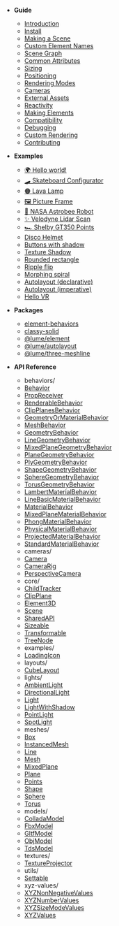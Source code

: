- **Guide**

  - [Introduction](/)
  - [Install](/guide/install/)
  - [Making a Scene](/guide/making-a-scene)
  - [Custom Element Names](/guide/custom-element-names)
  - [Scene Graph](/guide/scene-graph/)
  - [Common Attributes](/guide/common-attributes)
  - [Sizing](/guide/sizing)
  - [Positioning](/guide/positioning/)
  - [Rendering Modes](/guide/rendering-modes)
  - [Cameras](/guide/cameras/)
  - [External Assets](/guide/external-assets/)
  - [Reactivity](/guide/reactivity)
  - [Making Elements](/guide/making-elements)
  - [Compatibility](/guide/compatibility)
  - [Debugging](/guide/debugging)
  - [Custom Rendering](/guide/custom-rendering/)
  - [Contributing](/guide/contributing)

- **Examples**

  <!-- - [Hello 3D world!](/examples/hello3d.md ':class=no-sublist') -->

  - [🌍 Hello world!](/examples/hello-world/ ':class=no-sublist')
  - [🛹 Skateboard Configurator](/examples/skateboard-configurator/ ':class=no-sublist')
  - [🟠 Lava Lamp](/examples/lava-lamp/ ':class=no-sublist')
  - [🖼️ Picture Frame](/examples/picture-frame ':class=no-sublist')
  - [🤖 NASA Astrobee Robot](/examples/nasa-astrobee-robot/ ':class=no-sublist')
  - [✨ Velodyne Lidar Scan](/examples/velodyne-lidar-scan/ ':class=no-sublist')
  - [🏎️ Shelby GT350 Points](/examples/shelby-gt350-points/ ':class=no-sublist')
  - [Disco Helmet](/examples/disco-helmet/ ':class=no-sublist')
  - [Buttons with shadow](/examples/buttons-with-shadow/ ':class=no-sublist')
  - [Texture Shadow](/examples/texture-shadow/ ':class=no-sublist')
  - [Rounded rectangle](/examples/rounded-rectangle.md ':class=no-sublist')
  - [Ripple flip](/examples/ripple-flip.md ':class=no-sublist')
  - [Morphing spiral](/examples/spiral.md ':class=no-sublist')
  - [Autolayout (declarative)](/examples/autolayout-declarative.md ':class=no-sublist')
  - [Autolayout (imperative)](/examples/autolayout-imperative.md ':class=no-sublist')
  - [Hello VR](/examples/hello-vr.md ':class=no-sublist')
    <!-- Uncomment these for testing. -->
    <!-- - [Shadow DOM](/examples/shadow-dom.md ':class=no-sublist') -->
    <!-- - [Shadow DOM](/examples/shadow-dom-2.md ':class=no-sublist') -->

- **Packages**

  - [element-behaviors](/guide/includes/lume-element-behaviors)
  - [classy-solid](/guide/includes/classy-solid)
  - [@lume/element](/guide/includes/lume-element)
  - [@lume/autolayout](/guide/layouts-with-autolayout)
  - [@lume/three-meshline](/three-meshline/)

- **API Reference**

  <!-- __API_AUTOGENERATED_BEGIN__ -->
  - behaviors/
  - [Behavior](/api/behaviors/Behavior.md)
  - [PropReceiver](/api/behaviors/PropReceiver.md)
  - [RenderableBehavior](/api/behaviors/RenderableBehavior.md)
  - [ClipPlanesBehavior](/api/behaviors/mesh-behaviors/ClipPlanesBehavior.md)
  - [GeometryOrMaterialBehavior](/api/behaviors/mesh-behaviors/GeometryOrMaterialBehavior.md)
  - [MeshBehavior](/api/behaviors/mesh-behaviors/MeshBehavior.md)
  - [GeometryBehavior](/api/behaviors/mesh-behaviors/geometries/GeometryBehavior.md)
  - [LineGeometryBehavior](/api/behaviors/mesh-behaviors/geometries/LineGeometryBehavior.md)
  - [MixedPlaneGeometryBehavior](/api/behaviors/mesh-behaviors/geometries/MixedPlaneGeometryBehavior.md)
  - [PlaneGeometryBehavior](/api/behaviors/mesh-behaviors/geometries/PlaneGeometryBehavior.md)
  - [PlyGeometryBehavior](/api/behaviors/mesh-behaviors/geometries/PlyGeometryBehavior.md)
  - [ShapeGeometryBehavior](/api/behaviors/mesh-behaviors/geometries/ShapeGeometryBehavior.md)
  - [SphereGeometryBehavior](/api/behaviors/mesh-behaviors/geometries/SphereGeometryBehavior.md)
  - [TorusGeometryBehavior](/api/behaviors/mesh-behaviors/geometries/TorusGeometryBehavior.md)
  - [LambertMaterialBehavior](/api/behaviors/mesh-behaviors/materials/LambertMaterialBehavior.md)
  - [LineBasicMaterialBehavior](/api/behaviors/mesh-behaviors/materials/LineBasicMaterialBehavior.md)
  - [MaterialBehavior](/api/behaviors/mesh-behaviors/materials/MaterialBehavior.md)
  - [MixedPlaneMaterialBehavior](/api/behaviors/mesh-behaviors/materials/MixedPlaneMaterialBehavior.md)
  - [PhongMaterialBehavior](/api/behaviors/mesh-behaviors/materials/PhongMaterialBehavior.md)
  - [PhysicalMaterialBehavior](/api/behaviors/mesh-behaviors/materials/PhysicalMaterialBehavior.md)
  - [ProjectedMaterialBehavior](/api/behaviors/mesh-behaviors/materials/ProjectedMaterialBehavior.md)
  - [StandardMaterialBehavior](/api/behaviors/mesh-behaviors/materials/StandardMaterialBehavior.md)
  - cameras/
  - [Camera](/api/cameras/Camera.md)
  - [CameraRig](/api/cameras/CameraRig.md)
  - [PerspectiveCamera](/api/cameras/PerspectiveCamera.md)
  - core/
  - [ChildTracker](/api/core/ChildTracker.md)
  - [ClipPlane](/api/core/ClipPlane.md)
  - [Element3D](/api/core/Element3D.md)
  - [Scene](/api/core/Scene.md)
  - [SharedAPI](/api/core/SharedAPI.md)
  - [Sizeable](/api/core/Sizeable.md)
  - [Transformable](/api/core/Transformable.md)
  - [TreeNode](/api/core/TreeNode.md)
  - examples/
  - [LoadingIcon](/api/examples/LoadingIcon.md)
  - layouts/
  - [CubeLayout](/api/layouts/CubeLayout.md)
  - lights/
  - [AmbientLight](/api/lights/AmbientLight.md)
  - [DirectionalLight](/api/lights/DirectionalLight.md)
  - [Light](/api/lights/Light.md)
  - [LightWithShadow](/api/lights/LightWithShadow.md)
  - [PointLight](/api/lights/PointLight.md)
  - [SpotLight](/api/lights/SpotLight.md)
  - meshes/
  - [Box](/api/meshes/Box.md)
  - [InstancedMesh](/api/meshes/InstancedMesh.md)
  - [Line](/api/meshes/Line.md)
  - [Mesh](/api/meshes/Mesh.md)
  - [MixedPlane](/api/meshes/MixedPlane.md)
  - [Plane](/api/meshes/Plane.md)
  - [Points](/api/meshes/Points.md)
  - [Shape](/api/meshes/Shape.md)
  - [Sphere](/api/meshes/Sphere.md)
  - [Torus](/api/meshes/Torus.md)
  - models/
  - [ColladaModel](/api/models/ColladaModel.md)
  - [FbxModel](/api/models/FbxModel.md)
  - [GltfModel](/api/models/GltfModel.md)
  - [ObjModel](/api/models/ObjModel.md)
  - [TdsModel](/api/models/TdsModel.md)
  - textures/
  - [TextureProjector](/api/textures/TextureProjector.md)
  - utils/
  - [Settable](/api/utils/Settable.md)
  - xyz-values/
  - [XYZNonNegativeValues](/api/xyz-values/XYZNonNegativeValues.md)
  - [XYZNumberValues](/api/xyz-values/XYZNumberValues.md)
  - [XYZSizeModeValues](/api/xyz-values/XYZSizeModeValues.md)
  - [XYZValues](/api/xyz-values/XYZValues.md)
  
<!-- __API_AUTOGENERATED_END__ -->

<!-- - [Miscellaneous Notes](/notes.md) -->

